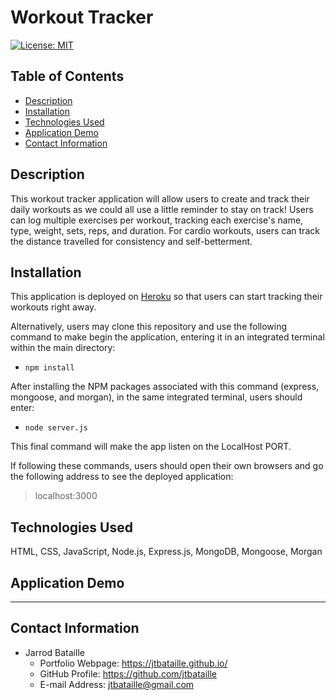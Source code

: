 # Workout Tracker
[![License: MIT](https://img.shields.io/badge/License-MIT-yellow.svg)](https://opensource.org/licenses/MIT)

## Table of Contents
* [Description](#description)
* [Installation](#installation)
* [Technologies Used](#technologies-used)
* [Application Demo](#application-demo)
* [Contact Information](#contact-information)

## Description
This workout tracker application will allow users to create and track their daily workouts as we could all use a little reminder to stay on track! Users can log multiple exercises per workout, tracking each exercise's name, type, weight, sets, reps, and duration. For cardio workouts, users can track the distance travelled for consistency and self-betterment.

## Installation
This application is deployed on [Heroku](https://blooming-island-78923.herokuapp.com/) so that users can start tracking their workouts right away.

Alternatively, users may clone this repository and use the following command to make begin the application, entering it in an integrated terminal within the main directory:

* ```npm install```

After installing the NPM packages associated with this command (express, mongoose, and morgan), in the same integrated terminal, users should enter:

* ```node server.js```

This final command will make the app listen on the LocalHost PORT.

If following these commands, users should open their own browsers and go the following address to see the deployed application:

> localhost:3000

## Technologies Used
HTML, CSS, JavaScript, Node.js, Express.js, MongoDB, Mongoose, Morgan

## Application Demo
-----------------------------------

## Contact Information
* Jarrod Bataille
  * Portfolio Webpage: https://jtbataille.github.io/
  * GitHub Profile: https://github.com/jtbataille
  * E-mail Address: jtbataille@gmail.com